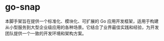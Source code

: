 # go-snap
本脚手架旨在提供一个标准化、模块化、可扩展的 Go 应用开发框架，适用于构建从小型服务到大型企业级应用的各种场景。它结合了业界最佳实践和经验，为开发团队提供一个一致的开发环境和架构方案。
